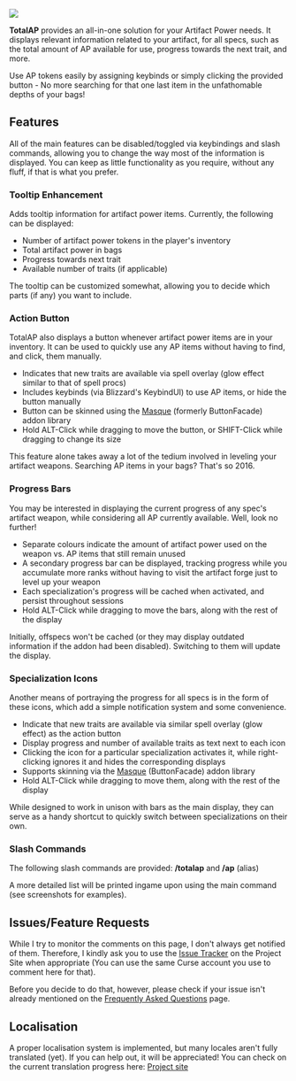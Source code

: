 <p><img src="https://api.travis-ci.org/SacredDuckwhale/TotalAP.png"></img></p>
<p><strong>TotalAP</strong> provides an all-in-one solution for your Artifact Power needs.
It displays relevant information related to your artifact, for all specs, such as the total amount of AP available for use, progress towards the next trait, and more.</p>
<p>Use AP tokens easily by assigning keybinds or simply clicking the provided button - No more searching for that one last item in the unfathomable depths of your bags!</p>

<h2>Features</h2>
<p>All of the main features can be disabled/toggled via keybindings and slash commands, allowing you to change the way most of the information is displayed. You can keep as little functionality as you require, without any fluff, if that is what you prefer.</p>

<h3>Tooltip Enhancement</h3>
<p>Adds tooltip information for artifact power items. Currently, the following can be displayed:</p>
<ul>
<li>Number of artifact power tokens in the player's inventory</li>
<li>Total artifact power in bags</li>
<li>Progress towards next trait</li>
<li>Available number of traits (if applicable)</li>
</ul>
<p>The tooltip can be customized somewhat, allowing you to decide which parts (if any) you want to include.</p>

<h3>Action Button</h3>
<p>TotalAP also displays a button whenever artifact power items are in your inventory.
It can be used to quickly use any AP items without having to find, and click, them manually.</p>
<ul>
<li>Indicates that new traits are available via spell overlay (glow effect similar to that of spell procs)</li>
<li>Includes keybinds (via Blizzard's KeybindUI) to use AP items, or hide the button manually</li>
<li>Button can be skinned using the <a href="https://mods.curse.com/addons/wow/masque">Masque</a> (formerly ButtonFacade) addon library</li>
<li>Hold ALT-Click while dragging to move the button, or SHIFT-Click while dragging to change its size</li>
</ul>
<p>This feature alone takes away a lot of the tedium involved in leveling your artifact weapons. Searching AP items in your bags? That's so 2016.</p>
<h3>Progress Bars</h3>
<p>You may be interested in displaying the current progress of any spec's artifact weapon, while considering all AP currently available. Well, look no further!</p>
<ul>
<li>Separate colours indicate the amount of artifact power used on the weapon vs. AP items that still remain unused</li>
<li>A secondary progress bar can be displayed, tracking progress while you accumulate more ranks without having to visit the artifact forge just to level up your weapon</li>
<li>Each specialization's progress will be cached when activated, and persist throughout sessions </li>
<li>Hold ALT-Click while dragging to move the bars, along with the rest of the display</li>
</ul>
<p>Initially, offspecs won't be cached (or they may display outdated information if the addon had been disabled). Switching to them will update the display.</p>
<h3>Specialization Icons</h3>
<p>Another means of portraying the progress for all specs is in the form of these icons, which add a simple notification system and some convenience.</p>
<ul>
<li>Indicate that new traits are available via similar spell overlay (glow effect) as the action button</li>
<li>Display progress and number of available traits as text next to each icon</li>
<li>Clicking the icon for a particular specialization activates it, while right-clicking ignores it and hides the corresponding displays</li>
<li>Supports skinning via the  <a href="https://mods.curse.com/addons/wow/masque">Masque</a> (ButtonFacade) addon library</li>
<li>Hold ALT-Click while dragging to move them, along with the rest of the display</li>
</ul>
<p>While designed to work in unison with bars as the main display, they can serve as a handy shortcut to quickly switch between specializations on their own.</p>

<h3>Slash Commands</h3>
<p>The following slash commands are provided: <strong>/totalap</strong> and <strong>/ap</strong> (alias)</p>
<p>A more detailed list will be printed ingame upon using the main command (see screenshots for examples).</p>

<h2>Issues/Feature Requests</h2>
<p>While I try to monitor the comments on this page, I don't always get notified of them. Therefore, I kindly ask you to use the <a href="https://wow.curseforge.com/projects/totalap/issues">Issue Tracker</a> on the Project Site when appropriate  (You can use the same Curse account you use to comment here for that).</p>

<p>Before you decide to do that, however, please check if your issue isn't already mentioned on the <a href="https://wow.curseforge.com/projects/totalap/pages/faq">Frequently Asked Questions</a> page.</p>


<h2>Localisation</h2>
<p>A proper localisation system is implemented, but many locales aren't fully translated (yet). If you can help out, it will be appreciated! You can check on the current translation progress here: <a href="https://wow.curseforge.com/projects/totalap/localization">Project site</a></p>